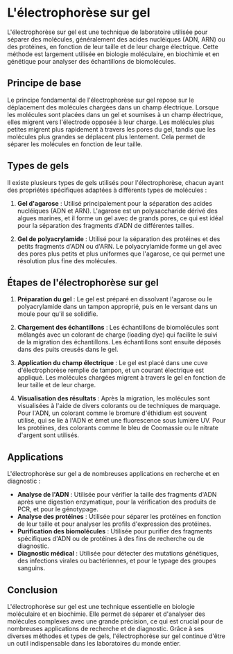 # L'électrophorèse sur gel

L'électrophorèse sur gel est une technique de laboratoire utilisée pour séparer des molécules, généralement des acides nucléiques (ADN, ARN) ou des protéines, en fonction de leur taille et de leur charge électrique. Cette méthode est largement utilisée en biologie moléculaire, en biochimie et en génétique pour analyser des échantillons de biomolécules.

## Principe de base

Le principe fondamental de l'électrophorèse sur gel repose sur le déplacement des molécules chargées dans un champ électrique. Lorsque les molécules sont placées dans un gel et soumises à un champ électrique, elles migrent vers l'électrode opposée à leur charge. Les molécules plus petites migrent plus rapidement à travers les pores du gel, tandis que les molécules plus grandes se déplacent plus lentement. Cela permet de séparer les molécules en fonction de leur taille.

## Types de gels

Il existe plusieurs types de gels utilisés pour l'électrophorèse, chacun ayant des propriétés spécifiques adaptées à différents types de molécules :

1. **Gel d'agarose** : Utilisé principalement pour la séparation des acides nucléiques (ADN et ARN). L'agarose est un polysaccharide dérivé des algues marines, et il forme un gel avec de grands pores, ce qui est idéal pour la séparation des fragments d'ADN de différentes tailles.

2. **Gel de polyacrylamide** : Utilisé pour la séparation des protéines et des petits fragments d'ADN ou d'ARN. Le polyacrylamide forme un gel avec des pores plus petits et plus uniformes que l'agarose, ce qui permet une résolution plus fine des molécules.

## Étapes de l'électrophorèse sur gel

1. **Préparation du gel** : Le gel est préparé en dissolvant l'agarose ou le polyacrylamide dans un tampon approprié, puis en le versant dans un moule pour qu'il se solidifie.

2. **Chargement des échantillons** : Les échantillons de biomolécules sont mélangés avec un colorant de charge (loading dye) qui facilite le suivi de la migration des échantillons. Les échantillons sont ensuite déposés dans des puits creusés dans le gel.

3. **Application du champ électrique** : Le gel est placé dans une cuve d'électrophorèse remplie de tampon, et un courant électrique est appliqué. Les molécules chargées migrent à travers le gel en fonction de leur taille et de leur charge.

4. **Visualisation des résultats** : Après la migration, les molécules sont visualisées à l'aide de divers colorants ou de techniques de marquage. Pour l'ADN, un colorant comme le bromure d'éthidium est souvent utilisé, qui se lie à l'ADN et émet une fluorescence sous lumière UV. Pour les protéines, des colorants comme le bleu de Coomassie ou le nitrate d'argent sont utilisés.

## Applications

L'électrophorèse sur gel a de nombreuses applications en recherche et en diagnostic :

- **Analyse de l'ADN** : Utilisée pour vérifier la taille des fragments d'ADN après une digestion enzymatique, pour la vérification des produits de PCR, et pour le génotypage.
- **Analyse des protéines** : Utilisée pour séparer les protéines en fonction de leur taille et pour analyser les profils d'expression des protéines.
- **Purification des biomolécules** : Utilisée pour purifier des fragments spécifiques d'ADN ou de protéines à des fins de recherche ou de diagnostic.
- **Diagnostic médical** : Utilisée pour détecter des mutations génétiques, des infections virales ou bactériennes, et pour le typage des groupes sanguins.

## Conclusion

L'électrophorèse sur gel est une technique essentielle en biologie moléculaire et en biochimie. Elle permet de séparer et d'analyser des molécules complexes avec une grande précision, ce qui est crucial pour de nombreuses applications de recherche et de diagnostic. Grâce à ses diverses méthodes et types de gels, l'électrophorèse sur gel continue d'être un outil indispensable dans les laboratoires du monde entier.